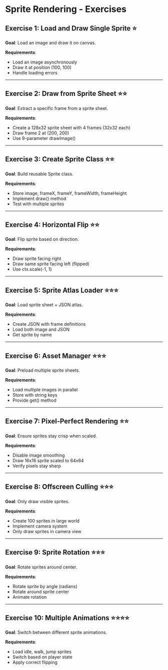 # Sprite Rendering - Exercises

## Exercise 1: Load and Draw Single Sprite ⭐

**Goal**: Load an image and draw it on canvas.

**Requirements**:
- Load an image asynchronously
- Draw it at position (100, 100)
- Handle loading errors

---

## Exercise 2: Draw from Sprite Sheet ⭐⭐

**Goal**: Extract a specific frame from a sprite sheet.

**Requirements**:
- Create a 128x32 sprite sheet with 4 frames (32x32 each)
- Draw frame 2 at (200, 200)
- Use 9-parameter drawImage()

---

## Exercise 3: Create Sprite Class ⭐⭐

**Goal**: Build reusable Sprite class.

**Requirements**:
- Store image, frameX, frameY, frameWidth, frameHeight
- Implement draw() method
- Test with multiple sprites

---

## Exercise 4: Horizontal Flip ⭐⭐

**Goal**: Flip sprite based on direction.

**Requirements**:
- Draw sprite facing right
- Draw same sprite facing left (flipped)
- Use ctx.scale(-1, 1)

---

## Exercise 5: Sprite Atlas Loader ⭐⭐⭐

**Goal**: Load sprite sheet + JSON atlas.

**Requirements**:
- Create JSON with frame definitions
- Load both image and JSON
- Get sprite by name

---

## Exercise 6: Asset Manager ⭐⭐⭐

**Goal**: Preload multiple sprite sheets.

**Requirements**:
- Load multiple images in parallel
- Store with string keys
- Provide get() method

---

## Exercise 7: Pixel-Perfect Rendering ⭐⭐

**Goal**: Ensure sprites stay crisp when scaled.

**Requirements**:
- Disable image smoothing
- Draw 16x16 sprite scaled to 64x64
- Verify pixels stay sharp

---

## Exercise 8: Offscreen Culling ⭐⭐⭐

**Goal**: Only draw visible sprites.

**Requirements**:
- Create 100 sprites in large world
- Implement camera system
- Only draw sprites in camera view

---

## Exercise 9: Sprite Rotation ⭐⭐⭐

**Goal**: Rotate sprites around center.

**Requirements**:
- Rotate sprite by angle (radians)
- Rotate around sprite center
- Animate rotation

---

## Exercise 10: Multiple Animations ⭐⭐⭐⭐

**Goal**: Switch between different sprite animations.

**Requirements**:
- Load idle, walk, jump sprites
- Switch based on player state
- Apply correct flipping

